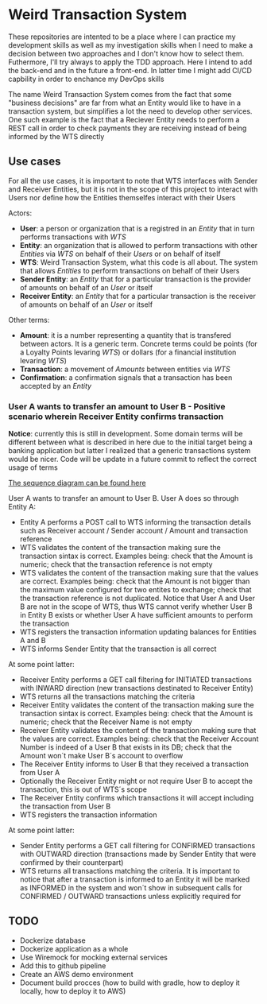 # Weird Transaction System

These repositories are intented to be a place where I can practice my development skills as well as my investigation skills when I need to make a decision between two approaches and I don't know how to select them. Futhermore, I'll try always to apply the TDD approach. Here I intend to add the back-end and in the future a front-end. In latter time I might add CI/CD capbility in order to enchance my DevOps skills

The name Weird Transaction System comes from the fact that some "business decisions" are far from what an Entity would like to have in a transaction system, but simplifies a lot the need to develop other services. One such example is the fact that a Reciever Entity needs to perform a REST call in order to check payments they are receiving instead of being informed by the WTS directly

## Use cases

For all the use cases, it is important to note that WTS interfaces with Sender and Receiver Entities, but it is not in the scope of this project to interact with Users nor define how the Entities themselfes interact with their Users

Actors:

- **User**: a person or organization that is a registred in an *Entity* that in turn performs transactions with *WTS*
- **Entity**: an organization that is allowed to perform transactions with other *Entities* via *WTS* on behalf of their *Users* or on behalf of itself
- **WTS**: Weird Transaction System, what this code is all about. The system that allows *Entities* to perform transactions on behalf of their Users
- **Sender Entity**: an *Entity* that for a particular transaction is the provider of amounts on behalf of an *User* or itself
- **Receiver Entity**: an *Entity* that for a particular transaction is the receiver of amounts on behalf of an *User* or itself

Other terms:

- **Amount**: it is a number representing a quantity that is transfered between actors. It is a generic term. Concrete terms could be points (for a Loyalty Points levaring *WTS*) or dollars (for a financial institution levaring *WTS*)
- **Transaction**: a movement of *Amounts* between entities via *WTS*
- **Confirmation**: a confirmation signals that a transaction has been accepted by an *Entity*

### User A wants to transfer an amount to User B - Positive scenario wherein Receiver Entity confirms transaction

**Notice**: currently this is still in development. Some domain terms will be different between what is described in here due to the initial target being a banking application but latter I realized that a generic transactions system would be nicer. Code will be update in a future commit to reflect the correct usage of terms

[The sequence diagram can be found here](https://raw.githubusercontent.com/mgkramar/Weird-Transaction-System/master/readme/UseCase1.svg)

User A wants to transfer an amount to User B. User A does so through Entity A:

- Entity A performs a POST call to WTS informing the transaction details such as Receiver account / Sender account / Amount and transaction reference
- WTS validates the content of the transaction making sure the transaction sintax is correct. Examples being: check that the Amount is numeric; check that the transaction reference is not empty
- WTS validates the content of the transaction making sure that the values are correct. Examples being: check that the Amount is not bigger than the maximum value configured for two entites to exchange; check that the transaction reference is not duplicated. Notice that User A and User B are not in the scope of WTS, thus WTS cannot verify whether User B in Entity B exists or whether User A have sufficient amounts to perform the transaction
- WTS registers the transaction information updating balances for Entities A and B
- WTS informs Sender Entity that the transaction is all correct

At some point latter:

- Receiver Entity performs a GET call filtering for INITIATED transactions with INWARD direction (new transactions destinated to Receiver Entity)
- WTS returns all the transactions matching the criteria
- Receiver Entity validates the content of the transaction making sure the transaction sintax is correct. Examples being: check that the Amount is numeric; check that the Receiver Name is not empty
- Receiver Entity validates the content of the transaction making sure that the values are correct. Examples being: check that the Receiver Account Number is indeed of a User B that exists in its DB; check that the Amount won´t make User B´s account to overflow
- The Receiver Entity informs to User B that they received a transaction from User A
- Optionally the Receiver Entity might or not require User B to accept the transaction, this is out of WTS´s scope
- The Receiver Entity confirms which transactions it will accept including the transaction from User B
- WTS registers the transaction information

At some point latter:

- Sender Entity performs a GET call filtering for CONFIRMED transactions with OUTWARD direction (transactions made by Sender Entity that were confirmed by their counterpart)
- WTS returns all transactions matching the criteria. It is important to notice that after a transaction is informed to an Entity it will be marked as INFORMED in the system and won´t show in subsequent calls for CONFIRMED / OUTWARD transactions unless explicitly required for


## TODO

- Dockerize database
- Dockerize application as a whole
- Use Wiremock for mocking external services
- Add this to github pipeline
- Create an AWS demo environment
- Document build procces (how to build with gradle, how to deploy it locally, how to deploy it to AWS)
